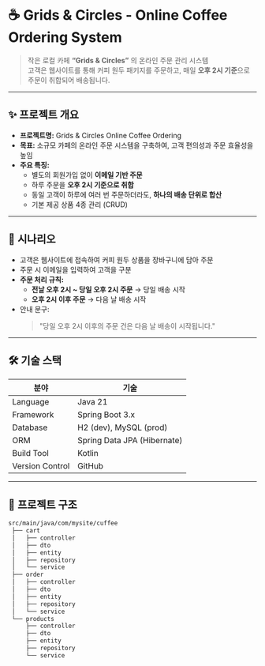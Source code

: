 # ☕ Grids & Circles - Online Coffee Ordering System

> 작은 로컬 카페 **“Grids & Circles”** 의 온라인 주문 관리 시스템  
> 고객은 웹사이트를 통해 커피 원두 패키지를 주문하고, 매일 **오후 2시 기준**으로 주문이 취합되어 배송됩니다.  

---

## ✨ 프로젝트 개요

- **프로젝트명:** Grids & Circles Online Coffee Ordering  
- **목표:** 소규모 카페의 온라인 주문 시스템을 구축하여, 고객 편의성과 주문 효율성을 높임  
- **주요 특징:**
  - 별도의 회원가입 없이 **이메일 기반 주문**
  - 하루 주문을 **오후 2시 기준으로 취합**
  - 동일 고객이 하루에 여러 번 주문하더라도, **하나의 배송 단위로 합산**
  - 기본 제공 상품 4종 관리 (CRUD)  

---

## 📖 시나리오

- 고객은 웹사이트에 접속하여 커피 원두 상품을 장바구니에 담아 주문  
- 주문 시 이메일을 입력하여 고객을 구분  
- **주문 처리 규칙:**
  - **전날 오후 2시 ~ 당일 오후 2시 주문** → 당일 배송 시작  
  - **오후 2시 이후 주문** → 다음 날 배송 시작  
- 안내 문구:  
  > "당일 오후 2시 이후의 주문 건은 다음 날 배송이 시작됩니다."  

---

## 🛠️ 기술 스택

| 분야 | 기술 |
|------|------|
| Language | Java 21 |
| Framework | Spring Boot 3.x |
| Database | H2 (dev), MySQL (prod) |
| ORM | Spring Data JPA (Hibernate) |
| Build Tool | Kotlin |
| Version Control | GitHub |

---

## 📂 프로젝트 구조

```bash
src/main/java/com/mysite/cuffee
 ├── cart
 │   ├── controller
 │   ├── dto
 │   ├── entity
 │   ├── repository
 │   └── service
 ├── order
 │   ├── controller
 │   ├── dto
 │   ├── entity
 │   ├── repository
 │   └── service
 └── products
     ├── controller
     ├── dto
     ├── entity
     ├── repository
     └── service
